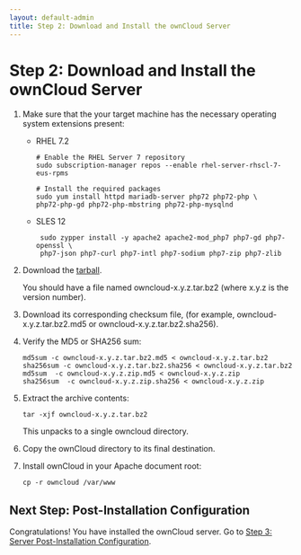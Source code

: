 ```yaml
---
layout: default-admin
title: Step 2: Download and Install the ownCloud Server
---
```


# Step 2: Download and Install the ownCloud Server
1. Make sure that the your target machine has the necessary operating system extensions present:

   - RHEL 7.2
     ```
     # Enable the RHEL Server 7 repository
     sudo subscription-manager repos --enable rhel-server-rhscl-7-eus-rpms

     # Install the required packages
     sudo yum install httpd mariadb-server php72 php72-php \
     php72-php-gd php72-php-mbstring php72-php-mysqlnd
     ```
   - SLES 12
     ```
      sudo zypper install -y apache2 apache2-mod_php7 php7-gd php7-openssl \
      php7-json php7-curl php7-intl php7-sodium php7-zip php7-zlib
     ```
2. Download the [tarball](https://owncloud.org/download/#owncloud-server-tar-ball).

   You should have a file named owncloud-x.y.z.tar.bz2 (where x.y.z is the version
   number).

3. Download its corresponding checksum file, (for example, owncloud-x.y.z.tar.bz2.md5 
   or owncloud-x.y.z.tar.bz2.sha256).

4. Verify the MD5 or SHA256 sum:

   ```
   md5sum -c owncloud-x.y.z.tar.bz2.md5 < owncloud-x.y.z.tar.bz2
   sha256sum -c owncloud-x.y.z.tar.bz2.sha256 < owncloud-x.y.z.tar.bz2
   md5sum  -c owncloud-x.y.z.zip.md5 < owncloud-x.y.z.zip
   sha256sum  -c owncloud-x.y.z.zip.sha256 < owncloud-x.y.z.zip
   ```
5. Extract the archive contents:

   ```
   tar -xjf owncloud-x.y.z.tar.bz2
   ```

   This unpacks to a single owncloud directory. 

6. Copy the ownCloud directory to its final destination. 

7. Install ownCloud in your Apache document root:

   ```
   cp -r owncloud /var/www
   ```
## Next Step: Post-Installation Configuration
Congratulations! You have installed the ownCloud server. Go to 
[Step 3: Server Post-Installation Configuration](./qs_admins_config.html).

